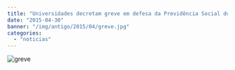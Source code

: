 ```yaml
---
title: "Universidades decretam greve em defesa da Previdência Social do Paraná"
date: "2015-04-30"
banner: "/img/antigo/2015/04/greve.jpg"
categories: 
  - "noticias"
---
```


![greve](/img/antigo/2015/04/greve.jpg)
